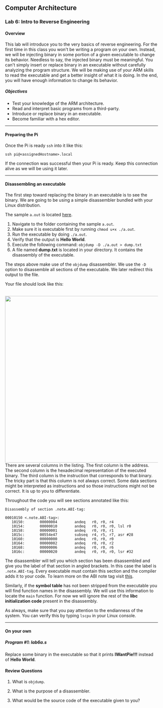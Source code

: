 ## Computer Architecture
### Lab 6: Intro to Reverse Engineering

#### Overview
This lab will introduce you to the very basics of reverse engineering. For the first time in this class you won't be writing a program on your own. Instead, we will be injecting binary in some portion of a given executable to change its behavior. Needless to say, the injected binary must be meaningful. You can't simply insert or replace binary in an executable without carefully analyzing the program structure. We will be making use of your ARM skills to read the executable and get a better insight of what it is doing. In the end, you will have enough information to change its behavior.

##### Objectives
* Test your knowledge of the ARM architecture.
* Read and interpret basic programs from a third-party.
* Introduce or replace binary in an executable.
* Become familiar with a hex editor.

---

#### Preparing the Pi
Once the Pi is ready `ssh` into it like this:

```console
ssh pi@<assignedHostname>.local
```

If the connection was successful then your Pi is ready. Keep this connection alive as we will be using it later.

----

#### Disassembling an executable
The first step toward replacing the binary in an executable is to see the binary. We are going to be using a simple disassembler bundled with your Linux distribution.

The sample `a.out` is located [here](https://github.com/xaviermerino/ECE4551-Computer-Architecture/blob/master/Lab-6/a.out?raw=true).

1. Navigate to the folder containing the sample `a.out`.
2. Make sure it is executable first by running `chmod u+x ./a.out`.
3. Run the executable by doing `./a.out`.
4. Verify that the output is **Hello World**.
5. Execute the following command: `objdump -D ./a.out > dump.txt`
6. A file named **dump.txt** is located in your directory. It contains the disassembly of the executable.

The steps above make use of the `objdump` disassembler. We use the `-D` option to disassemble all sections of the executable. We later redirect this output to the file.

Your file should look like this:

<br>
<img src="https://github.com/xaviermerino/ECE4551-Computer-Architecture/blob/master/Lab-6/dump.png?raw=true" width="550">

<br>
There are several columns in the listing. The first column is the address. The second column is the hexadecimal representation of the executed binary. The third column is the instruction that corresponds to that binary. The tricky part is that this column is not always correct. Some data sections might be interpreted as instructions and so those instructions might not be correct. It is up to you to differentiate.

Throughout the code you will see sections annotated like this:

```
Disassembly of section .note.ABI-tag:

00010150 <.note.ABI-tag>:
   10150:       00000004        andeq   r0, r0, r4
   10154:       00000010        andeq   r0, r0, r0, lsl r0
   10158:       00000001        andeq   r0, r0, r1
   1015c:       00554e47        subseq  r4, r5, r7, asr #28
   10160:       00000000        andeq   r0, r0, r0
   10164:       00000002        andeq   r0, r0, r2
   10168:       00000006        andeq   r0, r0, r6
   1016c:       00000020        andeq   r0, r0, r0, lsr #32
```

The disassembler will tell you which section has been disassembled and give you the label of that section in angled brackets. In this case the label is `.note.ABI-tag`. Every executable must contain this section and the compiler adds it to your code. To learn more on the ABI note tag visit [this](https://refspecs.linuxfoundation.org/LSB_1.2.0/gLSB/noteabitag.html).

Similarly, if the **symbol table** has not been stripped from the executable you will find function names in the disassembly. We will use this information to locate the `main` function. For now we will ignore the rest of the **libc initialization code** present in the disassembly.

As always, make sure that you pay attention to the endianness of the system. You can verify this by typing `lscpu` in your Linux console.

---

#### On your own

##### Program #1: lab6a.s
Replace some binary in the executable so that it prints **IWantPie!!!** instead of **Hello World**.

#### Review Questions

1. What is `objdump`.

2. What is the purpose of a disassembler.

3. What would be the source code of the executable given to you?
